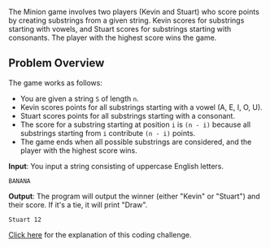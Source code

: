 The Minion game involves two players (Kevin and Stuart) who score points by creating substrings from a given string.
Kevin scores for substrings starting with vowels, and Stuart scores for substrings starting with consonants. The player with the highest score wins the game.

## Problem Overview
The game works as follows:

* You are given a string `S` of length `n`.
* Kevin scores points for all substrings starting with a vowel (A, E, I, O, U).
* Stuart scores points for all substrings starting with a consonant.
* The score for a substring starting at position `i` is `(n - i)` because all substrings starting from `i` contribute `(n - i)` points.
* The game ends when all possible substrings are considered, and the player with the highest score wins.

**Input**: You input a string consisting of uppercase English letters.<br>
```
BANANA
```

**Output**: The program will output the winner (either "Kevin" or "Stuart") and their score. If it's a tie, it will print "Draw".
```
Stuart 12
```

[Click here](https://medium.com/@s.stuti990/the-minion-game-hackerrank-4f16d5505541) for the explanation of this coding challenge.
